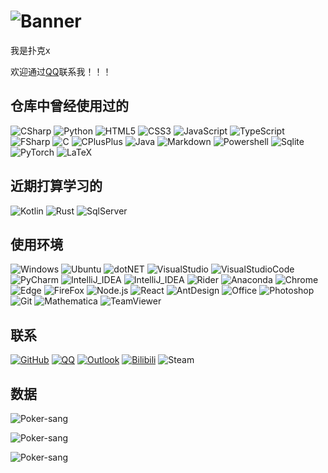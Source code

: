 # ![Banner](https://capsule-render.vercel.app/api?type=transparent&fontColor=ffffff&text=Poker&height=150&fontSize=60&desc=泥嚎！！&descAlignY=75&descAlign=60)

我是扑克x

欢迎通过[QQ](http://wpa.qq.com/msgrd?v=3&uin=2639914082&site=qq&menu=yes)联系我！！！

## 仓库中曾经使用过的

![CSharp](https://img.shields.io/badge/C%23-239120?style=for-the-badge&logo=c-sharp&logoColor=white)
![Python](https://img.shields.io/badge/Python-3776AB?style=for-the-badge&logo=python&logoColor=white)
![HTML5](https://img.shields.io/badge/HTML5-E34F26?style=for-the-badge&logo=html5&logoColor=white)
![CSS3](https://img.shields.io/badge/CSS3-1572B6?style=for-the-badge&logo=css3&logoColor=white)
![JavaScript](https://img.shields.io/badge/JavaScript-F7DF1E?style=for-the-badge&logo=javascript&logoColor=black)
![TypeScript](https://img.shields.io/badge/TypeScript-3178C6?style=for-the-badge&logo=typescript&logoColor=white)
![FSharp](https://img.shields.io/badge/F%23-239120?style=for-the-badge&logo=fsharp&logoColor=white)
![C](https://img.shields.io/badge/C-00599C?style=for-the-badge&logo=c&logoColor=white)
![CPlusPlus](https://img.shields.io/badge/C%2B%2B-00599C?style=for-the-badge&logo=c%2B%2B&logoColor=white)
![Java](https://img.shields.io/badge/Java-ED8B00?style=for-the-badge&logo=java&logoColor=white)
![Markdown](https://img.shields.io/badge/Markdown-000000?style=for-the-badge&logo=markdown&logoColor=white)
![Powershell](https://img.shields.io/badge/Powershell-5391FE?style=for-the-badge&logo=powershell&logoColor=white)
![Sqlite](https://img.shields.io/badge/SQLite-003B57?style=for-the-badge&logo=sqlite&logoColor=white)
![PyTorch](https://img.shields.io/badge/PyTorch-EE4C2C?style=for-the-badge&logo=PyTorch&logoColor=white)
![LaTeX](https://img.shields.io/badge/LaTeX-008080?style=for-the-badge&logo=LaTeX&logoColor=white)

## 近期打算学习的

![Kotlin](https://img.shields.io/badge/Kotlin-7F52FF?&style=for-the-badge&logo=kotlin&logoColor=white)
![Rust](https://img.shields.io/badge/Rust-000000?style=for-the-badge&logo=rust&logoColor=white)
![SqlServer](https://img.shields.io/badge/SQLServer-CC2927?style=for-the-badge&logo=microsoft-sql-server&logoColor=white)

## 使用环境

![Windows](https://img.shields.io/badge/Windows-0078D6?style=for-the-badge&logo=windows&logoColor=white)
![Ubuntu](https://img.shields.io/badge/Ubuntu-E95420?style=for-the-badge&logo=ubuntu&logoColor=white)
![dotNET]( https://img.shields.io/badge/.NET-5C2D91?style=for-the-badge&logo=.net&logoColor=white)
![VisualStudio](https://img.shields.io/badge/Visual_Studio-5C2D91?style=for-the-badge&logo=visual-studio&logoColor=white)
![VisualStudioCode](https://img.shields.io/badge/Visual_Studio_Code-0078D4?style=for-the-badge&logo=visual-studio-code&logoColor=white)
![PyCharm](https://img.shields.io/badge/PyCharm-000000.svg?&style=for-the-badge&logo=PyCharm&logoColor=white)
![IntelliJ_IDEA](https://img.shields.io/badge/WebStorm-000000.svg?style=for-the-badge&logo=webstorm&logoColor=white)
![IntelliJ_IDEA](https://img.shields.io/badge/IntelliJ_IDEA-000000.svg?style=for-the-badge&logo=Intellij-Idea&logoColor=white)
![Rider](https://img.shields.io/badge/Rider-000000.svg?style=for-the-badge&logo=Rider&logoColor=white)
![Anaconda](https://img.shields.io/badge/Anaconda-44A833?logo=Anaconda&style=for-the-badge&logoColor=white)
![Chrome](https://img.shields.io/badge/Chrome-4285F4?style=for-the-badge&logo=Google-chrome&logoColor=white)
![Edge](https://img.shields.io/badge/Edge-0078D7?style=for-the-badge&logo=Microsoft-edge&logoColor=white)
![FireFox](https://img.shields.io/badge/FireFox-FF7139?style=for-the-badge&logo=FireFox&logoColor=white)
![Node.js](https://img.shields.io/badge/Node.js-339933?style=for-the-badge&logo=node.js&logoColor=white)
![React](https://img.shields.io/badge/React-61DAFB?style=for-the-badge&logo=react&logoColor=white)
![AntDesign](https://img.shields.io/badge/AntDesign-0170FE?style=for-the-badge&logo=antdesign&logoColor=white)
![Office](https://img.shields.io/badge/Office-D83B01?style=for-the-badge&logo=Microsoft-Office&logoColor=white)
![Photoshop](https://img.shields.io/badge/Photoshop-31A8FF?style=for-the-badge&logo=Adobe-Photoshop&logoColor=white)
![Git](https://img.shields.io/badge/Git-F05032?style=for-the-badge&logo=Git&logoColor=white)
![Mathematica](https://img.shields.io/badge/Mathematica-DD1100?style=for-the-badge&logo=Wolfram-Mathematica&logoColor=white)
![TeamViewer](https://img.shields.io/badge/TeamViewer-004680?style=for-the-badge&logo=TeamViewer&logoColor=white)

## 联系

[![GitHub](https://img.shields.io/badge/GitHub-poker--sang-100000?style=for-the-badge&logo=github&logoColor=white)](https://github.com/Poker-sang)
[![QQ](https://img.shields.io/badge/QQ-2639914082-EB1923?style=for-the-badge&logo=TencentQQ&logoColor=white)](http://wpa.qq.com/msgrd?v=3&uin=2639914082&site=qq&menu=yes)
[![Outlook](https://img.shields.io/badge/Outlook-poker__sang@outlook.com-0078D4?style=for-the-badge&logo=microsoft-outlook&logoColor=white)](mailto:poker_sang@outlook.com)
[![Bilibili](https://img.shields.io/badge/Bilibili-扑克子-00A1D6?style=for-the-badge&logo=Bilibili&logoColor=white)](https://space.bilibili.com/8528315)
![Steam](https://img.shields.io/badge/Steam-356397585-000000?style=for-the-badge&logo=Steam&logoColor=white)

## 数据

![Poker-sang](https://github-readme-stats.vercel.app/api?username=Poker-sang&include_all_commits=true&show_icons=true&hide_title=true&hide_border=true)

![Poker-sang](https://github-readme-stats.vercel.app/api/top-langs/?username=Poker-sang&layout=compact&langs_count=10&hide_title=true&hide_border=true)

![Poker-sang](https://count.getloli.com/get/@:Poker-sang?theme=rule34)
